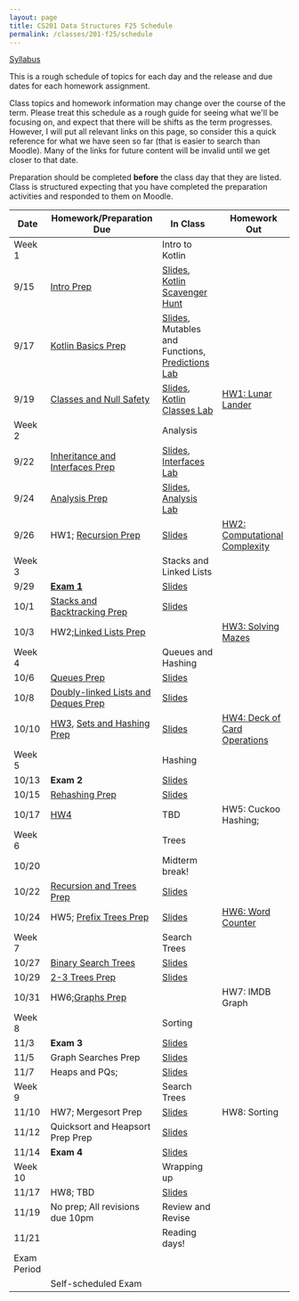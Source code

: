 ```yaml
---
layout: page
title: CS201 Data Structures F25 Schedule
permalink: /classes/201-f25/schedule
---
```


[Syllabus](syllabus)

This is a rough schedule of topics for each day and the release and due dates for each homework assignment.

Class topics and homework information may change over the course of the term. Please treat this schedule as a rough guide for seeing what we'll be focusing on, and expect that there will be shifts as the term progresses. However, I will put all relevant links on this page, so consider this a quick reference for what we have seen so far (that is easier to search than Moodle). Many of the links for future content will be invalid until we get closer to that date.

Preparation should be completed **before** the class day that they are listed. Class is structured expecting that you have completed the preparation activities and responded to them on Moodle.

| Date	| Homework/Preparation Due	| In Class |	Homework Out |
| ------- | --------------- | ------------- | -------------- |
| Week 1 | | Intro to Kotlin | |
| 9/15| [Intro Prep](intro-prep) | [Slides](https://docs.google.com/presentation/d/1klzu1ol4JahGk7Q0FUOgYIzOKGxG5Cnz6QX-YA4iWVk/edit?usp=sharing), [Kotlin Scavenger Hunt](kotlin-lab)| |
| 9/17 | [Kotlin Basics Prep](kotlin-basics-prep) | [Slides](https://docs.google.com/presentation/d/1w0WABIXjEGIQW2Fi9ZDA9QEd7byLyM5xP31b4dx3_2Q/edit?usp=sharing), Mutables and Functions, [Predictions Lab](kotlin-predictions-lab) |	 |
| 9/19 | [Classes and Null Safety](classes-null-prep)	|  [Slides](https://docs.google.com/presentation/d/1oFN5NhPoZyosQQpKv3ogctizuCVHrisLCgziTBMk_rA/edit?usp=sharing), [Kotlin Classes Lab](kotlin-classes-lab) |	[HW1: Lunar Lander](hw1) |
| Week 2 | | Analysis| |
| 9/22 | [Inheritance and Interfaces Prep](inheritance-prep)|	  [Slides](https://docs.google.com/presentation/d/1d3LkJb9Khse6BUbvCUElnBSIHuTf3lwSVJXGRtKXqpc/edit?usp=sharing), [Interfaces Lab](interfaces-lab) | |
| 9/24 |  [Analysis Prep](analysis-prep)  |	[Slides](), [Analysis Lab](analysis-lab) 	| |
| 9/26 | HW1; [Recursion Prep](recursion-prep) | [Slides]()	| [HW2: Computational Complexity](hw2)|
| Week 3 | | Stacks and Linked Lists | |
| 9/29 |   [**Exam 1** ](exam1)  | [Slides]()  |  |
| 10/1 | [Stacks and Backtracking Prep]()   |		[Slides]()	|  |
| 10/3 | HW2;[Linked Lists Prep]() |	 	| [HW3: Solving Mazes](hw3)|
| Week 4 | | Queues and Hashing| |
| 10/6 |[Queues Prep]() | [Slides]() |  |
| 10/8 |  [Doubly-linked Lists and Deques Prep]() |	[Slides]()	| |
| 10/10 |[HW3](hw3), [Sets and Hashing Prep]() |[Slides]() | [HW4: Deck of Card Operations](hw4)|
| Week 5 |  | Hashing | |
| 10/13 |	  **Exam 2**	| [Slides]()	|  |
| 10/15 |   [Rehashing Prep]() |	[Slides]()	|   |
| 10/17	| [HW4](hw4)  |	TBD	| HW5: Cuckoo Hashing;|
| Week 6 | | Trees| |
| 10/20 |  | Midterm break! | |
| 10/22 |   [Recursion and Trees Prep]()  |[Slides]()	|  |
| 10/24 | HW5; [Prefix Trees Prep]() |	[Slides]() |  [HW6: Word Counter](hw6)|
| Week 7 | | Search Trees | |
| 10/27 | [Binary Search Trees]()  | [Slides]() | |
| 10/29 |	 [2-3 Trees Prep]() | [Slides]()|   |
| 10/31 | HW6;[Graphs Prep]()  |			| HW7: IMDB Graph|
| Week 8 | | Sorting | |
| 11/3 | **Exam 3**    | [Slides]()	 |   |	
| 11/5 | Graph Searches Prep   	| [Slides]() | 	  |
| 11/7 | Heaps and PQs;   | [Slides]()	|  |	
| Week 9 | | Search Trees | |
| 11/10 | HW7; Mergesort Prep  | [Slides]() | HW8: Sorting  |
| 11/12 |  Quicksort and Heapsort Prep Prep | [Slides]() 	 | 	 |
| 11/14	| **Exam 4** | [Slides]()  |  |
| Week 10 | | Wrapping up | |
| 11/17 | HW8; TBD | [Slides]() | |
| 11/19 | No prep; All revisions due 10pm | Review and Revise | |
| 11/21 |  | Reading days!| |
| Exam Period | | | |
| | Self-scheduled Exam  |  | |